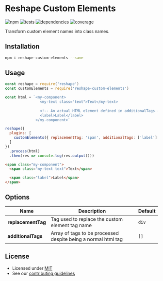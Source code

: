 # Reshape Custom Elements

[![npm](https://img.shields.io/npm/v/reshape-custom-elements.svg?style=flat-square)](https://npmjs.com/package/reshape-custom-elements)
[![tests](https://img.shields.io/travis/reshape/custom-elements.svg?style=flat-square)](https://travis-ci.org/reshape/custom-elements?branch=master)
[![dependencies](https://img.shields.io/david/reshape/custom-elements.svg?style=flat-square)](https://david-dm.org/reshape/custom-elements)
[![coverage](https://img.shields.io/coveralls/reshape/custom-elements.svg?style=flat-square)](https://coveralls.io/r/reshape/custom-elements?branch=master)

Transform custom element names into class names.

## Installation

```sh
npm i reshape-custom-elements --save
```

## Usage

```js
const reshape = require('reshape')
const customElements = require('reshape-custom-elements')

const html = `<my-component>
                <my-text class="text">Text</my-text>
                
                <!-- An actual HTML element defined in additionalTags -->
                <label>Label</label>
              </my-component>`

reshape({
  plugins: [
    customElements({ replacementTag: 'span', additionalTags: ['label'] })
  ]
})
  .process(html)
  .then(res => console.log(res.output()))
```

```html
<span class="my-component">
  <span class="my-text text">Text</span>

  <span class="label">Label</span>
</span>
```

## Options

| Name               | Description                                                   | Default |
| ------------------ | ------------------------------------------------------------- | ------- |
| **replacementTag** | Tag used to replace the custom element tag name               | `div`   |
| **additionalTags** | Array of tags to be processed despite being a normal html tag | `[]`    |

## License

- Licensed under [MIT](LICENCE.md)
- See our [contributing guidelines](contributing.md)
